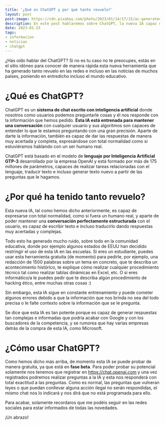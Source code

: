 ```yaml
---
title: '¿Qué es ChatGPT y por qué tanto revuelo?'
layout: post
post-image: https://cdn.pixabay.com/photo/2023/01/14/17/15/ai-generated-7718642_960_720.jpg
description: En este post hablaremos sobre ChatGPT, la nueva IA capaz de mantener conversaciones de manera perfectamente estructurada que ha causado tanto revuelo tanto en redes sociales como en las noticias de todos los paises del mundo. 
date: 2023-01-23
tags: 
- informacion 
- noticias 
- chatgpt
---
```


¿Has oído hablar del ChatGPT? Si no es tu caso no te preocupes, estás en el sitio idóneo para conocer de manera rápida esta nueva herramienta que ha generado tanto revuelo en las redes e incluso en las noticias de muchos países, poniendo en entredicho incluso el mundo educativo.

# ¿Qué es ChatGPT?

ChatGPT es un **sistema de chat escrito con inteligencia artificial** donde nosotros como usuarios podemos preguntarle cosas y él nos responde con la información que hemos pedido. **Esta IA está entrenada para mantener una conversación** con cualquier usuario y sus algoritmos son capaces de entender lo que le estamos preguntando con una gran precisión. Aparte de darte la información, también es capaz de dar las respuestas de manera muy acertada y completa, expresándose con total normalidad como si estuviéramos hablando con un ser humano real.

ChatGPT está basado en el modelo de **lenguaje por Inteligencia Artificial GTP-3** desarrollado por la empresa OpenAI y está formado por más de 175 millones de parámetros, capaces de realizar tareas relacionadas con el lenguaje, traducir texto e incluso generar texto nuevo a partir de las preguntas que le hagamos.

# ¿Por qué ha tenido tanto revuelo?

Esta nueva IA, tal como hemos dicho anteriormente, es capaz de expresarse con total normalidad, como si fuera un humano real, y aparte de poder mantener una **conversación perfectamente estructurada** con el usuario, es capaz de escribir texto e incluso traducirlo dando respuestas muy acertadas y complejas.

Todo esto ha generado mucho ruido, sobre todo en la comunidad educativa, donde por ejemplo algunos estados de EEUU han decidido restringir el uso de esta IA en las escuelas.
Si eres un estudiante, puedes usar esta herramienta gratuita (de momento) para pedirle, por ejemplo, una redacción de 1500 palabras sobre un tema en concreto, que te describa un acontecimiento histórico, te explique cómo realizar cualquier procedimiento técnico tal como realizar tablas dinámicas en Excel, etc. O si eres informático/a le puedes pedir que te describa algún procedimiento de hacking ético, entre muchas otras cosas :)


Sin embargo, esta IA sigue en constante entrenamiento y puede cometer algunos errores debido a que la información que nos brinda no sea del todo precisa o le falte contexto sobre la información que se le pregunta.

Se dice que esta IA es tan potente porque es capaz de generar respuestas tan complejas e informadas que podría acabar con Google y con los buscadores de la competencia, y se rumorea que hay varias empresas detrás de la compra de esta IA, como Microsoft.

# ¿Cómo usar ChatGPT?

Como hemos dicho más arriba, de momento esta IA se puede probar de manera gratuita, ya que está en **fase beta**. Para poder probar su potencial solamente nos tenemos que registrar en https://chat.openai.com y una vez registrados podremos realizar preguntas a la IA y esta nos responderá con total exactitud a las preguntas. Como es normal, las preguntas que vulneran leyes o que puedan conllevar alguna acción ilegal no serán respondidas, el mismo chat nos lo indicará y nos dirá que no está programada para ello.

Para acabar, solamente recordaros que me podéis seguir en las redes sociales para estar informados de todas las novedades.

¡Un abrazo!

